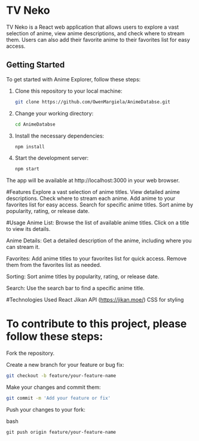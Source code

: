 
# TV Neko

TV Neko is a React web application that allows users to explore a vast selection of anime, view anime descriptions, and check where to stream them. Users can also add their favorite anime to their favorites list for easy access.

## Getting Started

To get started with Anime Explorer, follow these steps:

1. Clone this repository to your local machine:

   ```bash
   git clone https://github.com/OwenMargiela/AnimeDatabse.git
2. Change your working directory:

    ``` bash
    cd AnimeDatabse
    
3. Install the necessary dependencies:
    ``` bash
    npm install
    
4. Start the development server:
   ``` bash
   npm start
The app will be available at http://localhost:3000 in your web browser.

#Features
Explore a vast selection of anime titles.
View detailed anime descriptions.
Check where to stream each anime.
Add anime to your favorites list for easy access.
Search for specific anime titles.
Sort anime by popularity, rating, or release date.

#Usage
Anime List: Browse the list of available anime titles. Click on a title to view its details.

Anime Details: Get a detailed description of the anime, including where you can stream it.

Favorites: Add anime titles to your favorites list for quick access. Remove them from the favorites list as needed.

Sorting: Sort anime titles by popularity, rating, or release date.

Search: Use the search bar to find a specific anime title.

#Technologies Used
React
Jikan API (https://jikan.moe/)
CSS for styling

# To contribute to this project, please follow these steps:

Fork the repository.

Create a new branch for your feature or bug fix:

```bash
git checkout -b feature/your-feature-name
```

Make your changes and commit them:

``` bash 
git commit -m 'Add your feature or fix'
```

Push your changes to your fork:

bash
```
git push origin feature/your-feature-name
```






